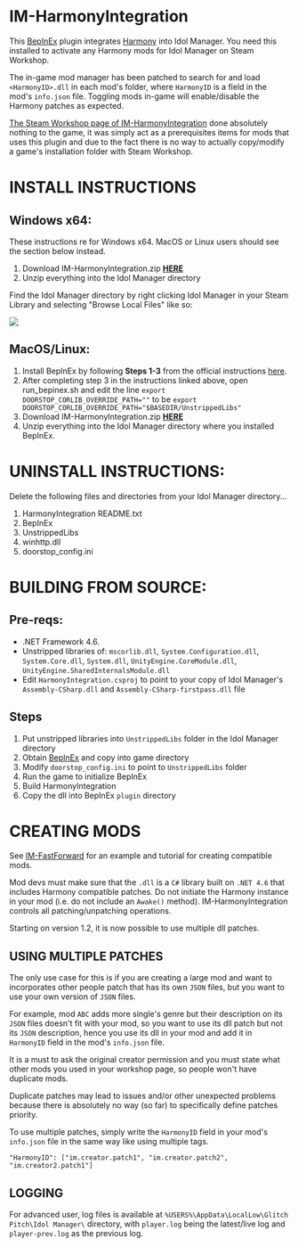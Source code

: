 # IM-HarmonyIntegration
This [BepInEx](https://github.com/BepInEx/BepInEx) plugin integrates [Harmony](https://github.com/pardeike/Harmony) into Idol Manager. You need this installed to activate any Harmony mods for Idol Manager on Steam Workshop.

The in-game mod manager has been patched to search for and load `<HarmonyID>.dll` in each mod's folder, where `HarmonyID` is a field in the mod's `info.json` file. Toggling mods in-game will enable/disable the Harmony patches as expected. 

[The Steam Workshop page of IM-HarmonyIntegration](https://steamcommunity.com/sharedfiles/filedetails/?id=3102983863) done absolutely nothing to the game, it was simply act as a prerequisites items for mods that uses this plugin and due to the fact there is no way to actually copy/modify a game's installation folder with Steam Workshop.

# INSTALL INSTRUCTIONS
## Windows x64: 
These instructions re for Windows x64. MacOS or Linux users should see the section below instead. 

1. Download IM-HarmonyIntegration.zip **[HERE](https://github.com/ui3TD/IM-HarmonyIntegration/releases)**
2. Unzip everything into the Idol Manager directory

Find the Idol Manager directory by right clicking Idol Manager in your Steam Library and selecting "Browse Local Files" like so:
<p align="left">
<img src="https://i.imgur.com/RnD3WjU.jpg" />
</p>

## MacOS/Linux: 
1. Install BepInEx by following **Steps 1-3** from the official instructions [here](https://docs.bepinex.dev/articles/advanced/steam_interop.html?tabs=tabid-2).
2. After completing step 3 in the instructions linked above, open run_bepinex.sh and edit the line `export DOORSTOP_CORLIB_OVERRIDE_PATH=""` to be `export DOORSTOP_CORLIB_OVERRIDE_PATH="$BASEDIR/UnstrippedLibs"`
3. Download IM-HarmonyIntegration.zip **[HERE](https://github.com/ui3TD/IM-HarmonyIntegration/releases)**
4. Unzip everything into the Idol Manager directory where you installed BepInEx.

# UNINSTALL INSTRUCTIONS:
Delete the following files and directories from your Idol Manager directory...
1. HarmonyIntegration README.txt
2. BepInEx
3. UnstrippedLibs
4. winhttp.dll
5. doorstop_config.ini

# BUILDING FROM SOURCE:
## Pre-reqs:
- .NET Framework 4.6.
- Unstripped libraries of: `mscorlib.dll`, `System.Configuration.dll`, `System.Core.dll`, `System.dll`, `UnityEngine.CoreModule.dll`, `UnityEngine.SharedInternalsModule.dll`
- Edit `HarmonyIntegration.csproj` to point to your copy of Idol Manager's `Assembly-CSharp.dll` and `Assembly-CSharp-firstpass.dll` file
## Steps
1. Put unstripped libraries into `UnstrippedLibs` folder in the Idol Manager directory
2. Obtain [BepInEx](https://github.com/BepInEx/BepInEx) and copy into game directory
3. Modify `doorstop_config.ini` to point to `UnstrippedLibs` folder
4. Run the game to initialize BepInEx
5. Build HarmonyIntegration
6. Copy the dll into BepInEx `plugin` directory

# CREATING MODS
See [IM-FastForward](https://github.com/ui3TD/IM-FastForward) for an example and tutorial for creating compatible mods.

Mod devs must make sure that the `.dll` is a `C#` library built on `.NET 4.6` that includes Harmony compatible patches. Do not initiate the Harmony instance in your mod (i.e. do not include an `Awake()` method). IM-HarmonyIntegration controls all patching/unpatching operations.

Starting on version 1.2, it is now possible to use multiple dll patches.

## USING MULTIPLE PATCHES
The only use case for this is if you are creating a large mod and want to incorporates other people patch that has its own `JSON` files, but you want to use your own version of `JSON` files.

For example, mod `ABC` adds more single's genre but their description on its `JSON` files doesn't fit with your mod, so you want to use its dll patch but not its `JSON` description, hence you use its dll in your mod and add it in `HarmonyID` field in the mod's `info.json` file.

It is a must to ask the original creator permission and you must state what other mods you used in your workshop page, so people won't have duplicate mods. 

Duplicate patches may lead to issues and/or other unexpected problems because there is absolutely no way (so far) to specifically define patches priority.

To use multiple patches, simply write the `HarmonyID` field in your mod's `info.json` file in the same way like using multiple tags.

```"HarmonyID": ["im.creator.patch1", "im.creator.patch2", "im.creator2.patch1"]```

## LOGGING
For advanced user, log files is available at `%USERS%\AppData\LocalLow\Glitch Pitch\Idol Manager\` directory, with `player.log` being the latest/live log and `player-prev.log` as the previous log.

